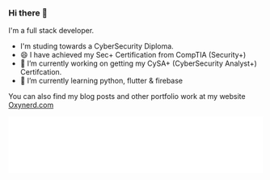 ### Hi there 👋

I'm a full stack developer.

- I'm studing towards a CyberSecurity Diploma.
- 😄 I have achieved my Sec+ Certification from CompTIA (Security+)
- 🔭 I’m currently working on getting my CySA+ (CyberSecurity Analyst+) Certifcation.
- 🌱 I’m currently learning python, flutter & firebase

You can also find my blog posts and other portfolio work at my website [Oxynerd.com](https://oxynerd.com)

<!--[![Top Langs](https://github-readme-stats.vercel.app/api/top-langs/?username=devon-the-developer&hide=css,html)](https://github.com/anuraghazra/github-readme-stats)
-->


<img src="wave (2).svg" />

<!--
**devon-the-developer/devon-the-developer** is a ✨ _special_ ✨ repository because its `README.md` (this file) appears on your GitHub profile.

Here are some ideas to get you started:

- 👯 I’m looking to collaborate on ...
- 🤔 I’m looking for help with ...
- 💬 Ask me about ...
- 📫 How to reach me: ...
 Pronouns: ...
- ⚡ Fun fact: ...
-->
